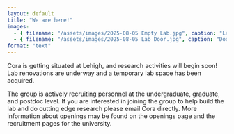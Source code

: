 ```yaml
---
layout: default
title: "We are here!"
images:
  - { filename: "/assets/images/2025-08-05 Empty Lab.jpg", caption: "Lab before renovation"}
  - { filename: "/assets/images/2025-08-05 Lab Door.jpg", caption: "Door to the lab" }
format: "text"
---
```


<!--
<div class="news-post">
  <h2 class="post-title">{{ page.title }}</h2>
  <div class="post-meta">{{ page.date | date: "%B %d, %Y" }}</div>

  {% if page.description %}
    <p class="post-description">{{ page.description }}</p>
  {% endif %}

  {% if page.images %}
    <div class="post-images">
    {% for image in page.images %}
      <div class="post-image-block">
        <img src="{{ image.filename | relative_url }}" alt="{{ page.title }} image">
        {% if image.caption %}
          <div class="caption">{{ image.caption }}</div>
        {% endif %}
      </div>
    {% endfor %}
    </div>
  {% endif %}
</div>
-->

<p>
Cora is getting situated at Lehigh, and research activities will begin soon! Lab renovations are underway and 
a temporary lab space has been acquired.
</p>

<p>
The group is actively recruiting personnel at the undergraduate, graduate, and postdoc level. If you are interested 
in joining the group to help build the lab and do cutting edge research please email Cora directly. More information 
about openings may be found on the openings page and the recruitment pages for the university.
</p>